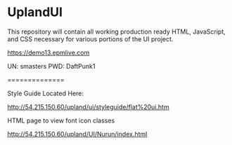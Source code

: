UplandUI
========

This repository will contain all working production ready HTML, JavaScript, and CSS necessary for various portions of the UI project.


https://demo13.epmlive.com

UN:  smasters
PWD:  DaftPunk1

==============

Style Guide Located Here:

http://54.215.150.60/upland/ui/styleguide/flat%20ui.htm

HTML page to view font icon classes

http://54.215.150.60/upland/UI/Nurun/index.html

